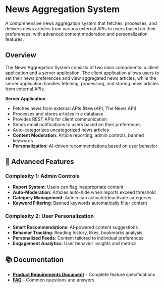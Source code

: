 # News Aggregation System

A comprehensive news aggregation system that fetches, processes, and delivers news articles from various external APIs to users based on their preferences, with advanced content moderation and personalization features.

## Overview

The News Aggregation System consists of two main components: a client application and a server application. The client application allows users to set their news preferences and view aggregated news articles, while the server application handles fetching, processing, and storing news articles from external APIs.

**Server Application**

- Fetches news from external APIs (NewsAPI, The News API)
- Processes and stores articles in a database
- Provides REST APIs for client communication
- Sends email notifications to users based on their preferences
- Auto-categorizes uncategorized news articles
- **Content Moderation**: Article reporting, admin controls, banned keywords
- **Personalization**: AI-driven recommendations based on user behavior

## 🧩 **Advanced Features**

### **Complexity 1: Admin Controls**

- **Report System**: Users can flag inappropriate content
- **Auto-Moderation**: Articles auto-hide when reports exceed threshold
- **Category Management**: Admin can activate/deactivate categories
- **Keyword Filtering**: Banned keywords automatically filter content

### **Complexity 2: User Personalization**

- **Smart Recommendations**: AI-powered content suggestions
- **Behavior Tracking**: Reading history, likes, bookmarks analysis
- **Personalized Feeds**: Content tailored to individual preferences
- **Engagement Analytics**: User behavior insights and metrics

## 📚 **Documentation**

- **[Product Requirements Document](docs/product-requirements-document.md)** - Complete feature specifications
- **[FAQ](docs/frequently-asked-questions.md)** - Common questions and answers
